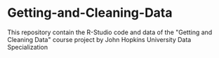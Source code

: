 # Getting-and-Cleaning-Data
This repository contain the R-Studio code and data of the "Getting and Cleaning Data" course project by John Hopkins University Data Specialization

